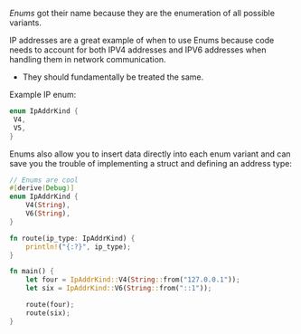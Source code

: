 _Enums_ got their name because they are the enumeration of all possible variants.

IP addresses are a great example of when to use Enums because code needs to account for both IPV4 addresses and IPV6 addresses when handling them in network communication.
- They should fundamentally be treated the same.

Example IP enum:
```rust
enum IpAddrKind {
 V4,
 V5,
}
```

Enums also allow you to insert data directly into each enum variant and can save you the trouble of implementing a struct and defining an address type:
```rust
// Enums are cool
#[derive(Debug)]
enum IpAddrKind {
    V4(String),
    V6(String),
}

fn route(ip_type: IpAddrKind) {
    println!("{:?}", ip_type);
}

fn main() {
    let four = IpAddrKind::V4(String::from("127.0.0.1"));
    let six = IpAddrKind::V6(String::from("::1"));

    route(four);
    route(six);
}
```